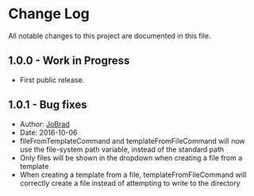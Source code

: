 # Change Log

All notable changes to this project are documented in this file.


## 1.0.0 - Work in Progress

* First public release.

## 1.0.1 - Bug fixes

* Author: [JoBrad](https://github.com/JoBrad)
* Date: 2016-10-06
* fileFromTemplateCommand and templateFromFileCommand will now use the file-system path variable, instead of the standard path
* Only files will be shown in the dropdown when creating a file from a template
* When creating a template from a file, templateFromFileCommand will correctly create a file instead of attempting to write to the directory